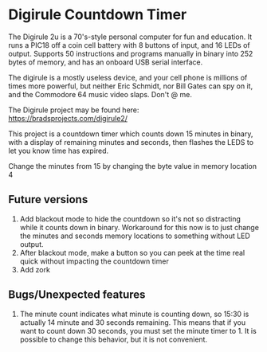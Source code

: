 # Digirule Countdown Timer

The Digirule 2u is a 70's-style personal computer for fun and education. It runs a PIC18 off a coin cell battery with 8 buttons of input, and 16 LEDs of output. Supports 50 instructions and programs manually in binary into 252 bytes of memory, and has an onboard USB serial interface.

The digirule is a mostly useless device, and your cell phone is millions of times more powerful, but neither Eric Schmidt, nor Bill Gates can spy on it, and the Commodore 64 music video slaps. Don't @ me.

The Digirule project may be found here: https://bradsprojects.com/digirule2/

This project is a countdown timer which counts down 15 minutes in binary, with a display of remaining minutes and seconds, then flashes the LEDS to let you know time has expired.

Change the minutes from 15 by changing the byte value in memory location 4

## Future versions
1. Add blackout mode to hide the countdown so it's not so distracting while it counts down in binary. Workaround for this now is to just change the minutes and seconds memory locations to something without LED output.
2. After blackout mode, make a button so you can peek at the time real quick without impacting the countdown timer
3. Add zork

## Bugs/Unexpected features
1. The minute count indicates what minute is counting down, so 15:30 is actually 14 minute and 30 seconds remaining. This means that if you want to count down 30 seconds, you must set the minute timer to 1. It is possible to change this behavior, but it is not convenient.
